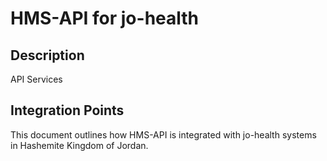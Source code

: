 # HMS-API for jo-health

## Description

API Services

## Integration Points

This document outlines how HMS-API is integrated with jo-health systems in Hashemite Kingdom of Jordan.
